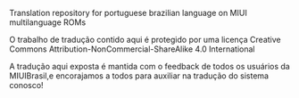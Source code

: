 Translation repository for portuguese brazilian language on MIUI multilanguage ROMs

O trabalho de tradução contido aqui é protegido por uma licença Creative Commons Attribution-NonCommercial-ShareAlike 4.0 International

A tradução aqui exposta é mantida com o feedback de todos os usuários da MIUIBrasil,e  encorajamos a todos para auxiliar na tradução do sistema conosco!